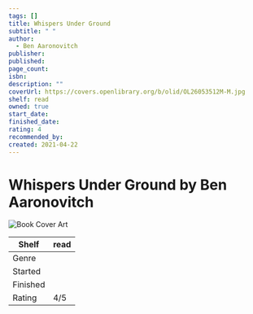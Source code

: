 ```yaml
---
tags: []
title: Whispers Under Ground
subtitle: " "
author:
  - Ben Aaronovitch
publisher: 
published: 
page_count: 
isbn: 
description: ""
coverUrl: https://covers.openlibrary.org/b/olid/OL26053512M-M.jpg
shelf: read
owned: true
start_date: 
finished_date: 
rating: 4
recommended_by: 
created: 2021-04-22
---
```


# Whispers Under Ground by Ben Aaronovitch

![Book Cover Art](https://covers.openlibrary.org/b/olid/OL26053512M-M.jpg)

| Shelf | read |
| --- | --- |
| Genre |  |
| Started |  |
| Finished |  |
| Rating | 4/5 |

